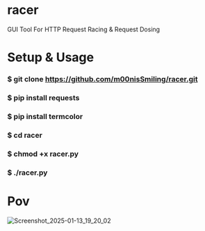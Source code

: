 # racer
GUI Tool For HTTP Request Racing &amp; Request Dosing

# Setup & Usage
### $ git clone https://github.com/m00nisSmiling/racer.git
### $ pip install requests
### $ pip install termcolor
### $ cd racer
### $ chmod +x racer.py
### $ ./racer.py

# Pov

![Screenshot_2025-01-13_19_20_02](https://github.com/user-attachments/assets/7fadd57a-dd6c-4094-9d9d-01d4730edff5)
